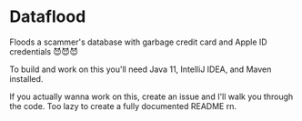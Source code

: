 # Dataflood
Floods a scammer's database with garbage credit card and Apple ID credentials 😈😈😈

To build and work on this you'll need Java 11, IntelliJ IDEA, and Maven installed.

If you actually wanna work on this, create an issue and I'll walk you through the code. Too lazy to create a fully documented README rn.
